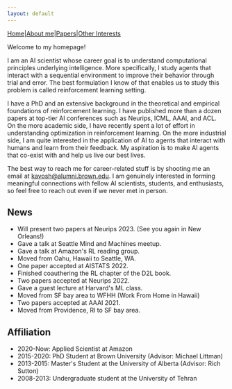 ```yaml
---
layout: default
---
```


[Home](./index.html)|[About me](./another-page.html)|[Papers](./another-page.html)|[Other Interests](./other.html)

Welcome to my homepage! 

I am an AI scientist whose career goal is to understand computational principles underlying intelligence. More specifically, I study agents that interact with a sequential environment to improve their behavior through trial and error. The best formulation I know of that enables us to study this problem is called reinforcement learning setting. 

I have a PhD and an extensive background in the theoretical and empirical foundations of reinforcement learning. I have published more than a dozen papers at top-tier AI conferences such as Neurips, ICML, AAAI, and ACL. On the more academic side, I have recently spent a lot of effort in understanding optimization in reinforcement learning. On the more industrial side, I am quite interested in the application of AI to agents that interact with humans and learn from their feedback. My aspiration is to make AI agents that co-exist with and help us live our best lives.

The best way to reach me for career-related stuff is by shooting me an email at kavosh@alumni.brown.edu. I am genuinely interested in forming meaningful connections with fellow AI scientists, students, and enthusiasts, so feel free to reach out even if we never met in person.

## News

*   Will present two papers at Neurips 2023. (See you again in New Orleans!)
*   Gave a talk at Seattle Mind and Machines meetup.
*   Gave a talk at Amazon's RL reading group.
*   Moved from Oahu, Hawaii to Seattle, WA.
*   One paper accepted at AISTATS 2022.
*   Finished coauthering the RL chapter of the D2L book.
*   Two papers accepted at Neurips 2022.
*   Gave a guest lecture at Harvard's ML class.
*   Moved from SF bay area to WFHH (Work From Home in Hawaii)
*   Two papers accepted at AAAI 2021.
*   Moved from Providence, RI to SF bay area.


## Affiliation

*   2020-Now: Applied Scientist at Amazon
*   2015-2020: PhD Student at Brown University (Advisor: Michael Littman)
*   2013-2015: Master's Student at the University of Alberta (Advisor: Rich Sutton)
*   2008-2013: Undergraduate student at the University of Tehran